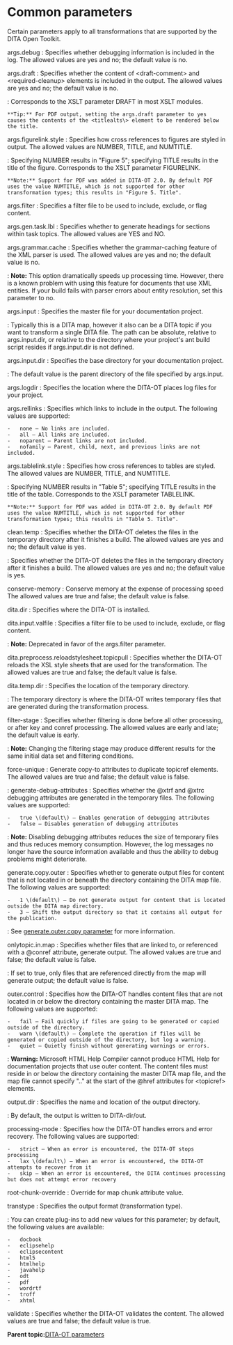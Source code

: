 # Common parameters

Certain parameters apply to all transformations that are supported by the DITA Open Toolkit.

args.debug
:   Specifies whether debugging information is included in the log. The allowed values are yes and no; the default value is no.

args.draft
:   Specifies whether the content of <draft-comment\> and <required-cleanup\> elements is included in the output. The allowed values are yes and no; the default value is no.

:   Corresponds to the XSLT parameter DRAFT in most XSLT modules.

    **Tip:** For PDF output, setting the args.draft parameter to yes causes the contents of the <titlealts\> element to be rendered below the title.

args.figurelink.style
:   Specifies how cross references to figures are styled in output. The allowed values are NUMBER, TITLE, and NUMTITLE.

:   Specifying NUMBER results in "Figure 5"; specifying TITLE results in the title of the figure. Corresponds to the XSLT parameter FIGURELINK.

    **Note:** Support for PDF was added in DITA-OT 2.0. By default PDF uses the value NUMTITLE, which is not supported for other transformation types; this results in "Figure 5. Title".

args.filter
:   Specifies a filter file to be used to include, exclude, or flag content.

args.gen.task.lbl
:   Specifies whether to generate headings for sections within task topics. The allowed values are YES and NO.

args.grammar.cache
:   Specifies whether the grammar-caching feature of the XML parser is used. The allowed values are yes and no; the default value is no.

:   **Note:** This option dramatically speeds up processing time. However, there is a known problem with using this feature for documents that use XML entities. If your build fails with parser errors about entity resolution, set this parameter to no.

args.input
:   Specifies the master file for your documentation project.

:   Typically this is a DITA map, however it also can be a DITA topic if you want to transform a single DITA file. The path can be absolute, relative to args.input.dir, or relative to the directory where your project's ant build script resides if args.input.dir is not defined.

args.input.dir
:   Specifies the base directory for your documentation project.

:   The default value is the parent directory of the file specified by args.input.

args.logdir
:   Specifies the location where the DITA-OT places log files for your project.

args.rellinks
:   Specifies which links to include in the output. The following values are supported:

    -   none – No links are included.
    -   all – All links are included.
    -   noparent – Parent links are not included.
    -   nofamily – Parent, child, next, and previous links are not included.

args.tablelink.style
:   Specifies how cross references to tables are styled. The allowed values are NUMBER, TITLE, and NUMTITLE.

:   Specifying NUMBER results in "Table 5"; specifying TITLE results in the title of the table. Corresponds to the XSLT parameter TABLELINK.

    **Note:** Support for PDF was added in DITA-OT 2.0. By default PDF uses the value NUMTITLE, which is not supported for other transformation types; this results in "Table 5. Title".

clean.temp
:   Specifies whether the DITA-OT deletes the files in the temporary directory after it finishes a build. The allowed values are yes and no; the default value is yes.

:   Specifies whether the DITA-OT deletes the files in the temporary directory after it finishes a build. The allowed values are yes and no; the default value is yes.

conserve-memory
:   Conserve memory at the expense of processing speed The allowed values are true and false; the default value is false.

dita.dir
:   Specifies where the DITA-OT is installed.

dita.input.valfile
:   Specifies a filter file to be used to include, exclude, or flag content.

:   **Note:** Deprecated in favor of the args.filter parameter.

dita.preprocess.reloadstylesheet.topicpull
:   Specifies whether the DITA-OT reloads the XSL style sheets that are used for the transformation. The allowed values are true and false; the default value is false.

dita.temp.dir
:   Specifies the location of the temporary directory.

:   The temporary directory is where the DITA-OT writes temporary files that are generated during the transformation process.

filter-stage
:   Specifies whether filtering is done before all other processing, or after key and conref processing. The allowed values are early and late; the default value is early.

:   **Note:** Changing the filtering stage may produce different results for the same initial data set and filtering conditions.

force-unique
:   Generate copy-to attributes to duplicate topicref elements. The allowed values are true and false; the default value is false.

:   generate-debug-attributes
:   Specifies whether the @xtrf and @xtrc debugging attributes are generated in the temporary files. The following values are supported:

    -   true \(default\) – Enables generation of debugging attributes
    -   false – Disables generation of debugging attributes

:   **Note:** Disabling debugging attributes reduces the size of temporary files and thus reduces memory consumption. However, the log messages no longer have the source information available and thus the ability to debug problems might deteriorate.

generate.copy.outer
:   Specifies whether to generate output files for content that is not located in or beneath the directory containing the DITA map file. The following values are supported:

    -   1 \(default\) – Do not generate output for content that is located outside the DITA map directory.
    -   3 – Shift the output directory so that it contains all output for the publication.

:   See [generate.outer.copy parameter](generate-copy-outer.md) for more information.

onlytopic.in.map
:   Specifies whether files that are linked to, or referenced with a @conref attribute, generate output. The allowed values are true and false; the default value is false.

:   If set to true, only files that are referenced directly from the map will generate output; the default value is false.

outer.control
:   Specifies how the DITA-OT handles content files that are not located in or below the directory containing the master DITA map. The following values are supported:

    -   fail – Fail quickly if files are going to be generated or copied outside of the directory.
    -   warn \(default\) – Complete the operation if files will be generated or copied outside of the directory, but log a warning.
    -   quiet – Quietly finish without generating warnings or errors.

:   **Warning:** Microsoft HTML Help Compiler cannot produce HTML Help for documentation projects that use outer content. The content files must reside in or below the directory containing the master DITA map file, and the map file cannot specify ".." at the start of the @href attributes for <topicref\> elements.

output.dir
:   Specifies the name and location of the output directory.

:   By default, the output is written to DITA-dir/out.

processing-mode
:   Specifies how the DITA-OT handles errors and error recovery. The following values are supported:

    -   strict – When an error is encountered, the DITA-OT stops processing
    -   lax \(default\) – When an error is encountered, the DITA-OT attempts to recover from it
    -   skip – When an error is encountered, the DITA continues processing but does not attempt error recovery

root-chunk-override
:   Override for map chunk attribute value.

transtype
:   Specifies the output format \(transformation type\).

:   You can create plug-ins to add new values for this parameter; by default, the following values are available:

    -   docbook
    -   eclipsehelp
    -   eclipsecontent
    -   html5
    -   htmlhelp
    -   javahelp
    -   odt
    -   pdf
    -   wordrtf
    -   troff
    -   xhtml

validate
:   Specifies whether the DITA-OT validates the content. The allowed values are true and false; the default value is true.

**Parent topic:**[DITA-OT parameters](../parameters/parameters_intro.md)

